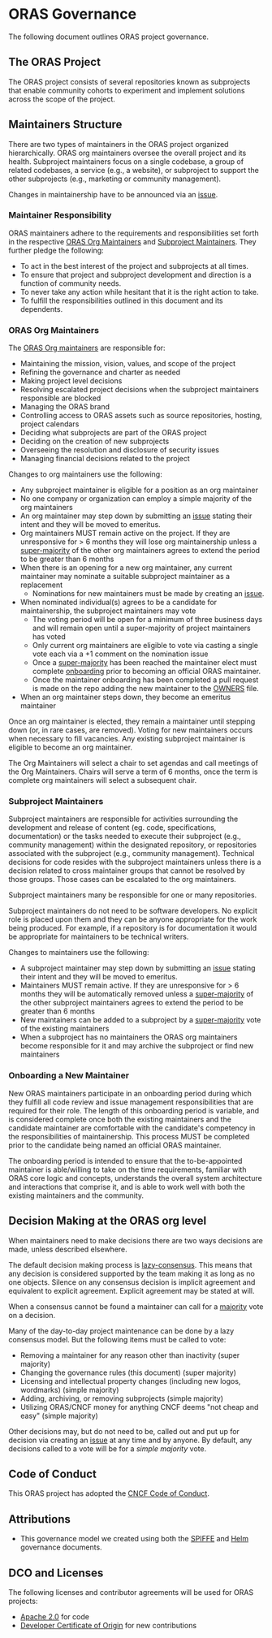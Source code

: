 # ORAS Governance

The following document outlines ORAS project governance.

## The ORAS Project

The ORAS project consists of several repositories known as subprojects that enable community cohorts to experiment and implement solutions across the scope of the project.

## Maintainers Structure

There are two types of maintainers in the ORAS project organized hierarchically. ORAS org maintainers oversee the overall project and its health. Subproject maintainers focus on a single codebase, a group of related codebases, a service (e.g., a website), or subproject to support the other subprojects (e.g., marketing or community management). 

Changes in maintainership have to be announced via an [issue][oras-issues-new].

### Maintainer Responsibility

ORAS maintainers adhere to the requirements and responsibilities set forth in the respective [ORAS Org Maintainers](#oras-org-maintainers) and [Subproject Maintainers](#subproject-maintainers). They further pledge the following:

- To act in the best interest of the project and subprojects at all times.
- To ensure that project and subproject development and direction is a function of community needs.
- To never take any action while hesitant that it is the right action to take.
- To fulfill the responsibilities outlined in this document and its dependents.

### ORAS Org Maintainers

The [ORAS Org maintainers](OWNERS) are responsible for:

- Maintaining the mission, vision, values, and scope of the project
- Refining the governance and charter as needed
- Making project level decisions
- Resolving escalated project decisions when the subproject maintainers responsible are blocked
- Managing the ORAS brand
- Controlling access to ORAS assets such as source repositories, hosting, project calendars
- Deciding what subprojects are part of the ORAS project
- Deciding on the creation of new subprojects
- Overseeing the resolution and disclosure of security issues
- Managing financial decisions related to the project

Changes to org maintainers use the following:

- Any subproject maintainer is eligible for a position as an org maintainer
- No one company or organization can employ a simple majority of the org maintainers
- An org maintainer may step down by submitting an [issue][oras-issues-new] stating their intent and they will be moved to emeritus.
- Org maintainers MUST remain active on the project. If they are unresponsive for > 6 months they will lose org maintainership unless a [super-majority][super-majority] of the other org maintainers agrees to extend the period to be greater than 6 months
- When there is an opening for a new org maintainer, any current maintainer may nominate a suitable subproject maintainer as a replacement
  - Nominations for new maintainers must be made by creating an [issue][oras-issues-new].
- When nominated individual(s) agrees to be a candidate for maintainership, the subproject maintainers may vote
  - The voting period will be open for a minimum of three business days and will remain open until a super-majority of project maintainers has voted
  - Only current org maintainers are eligible to vote via casting a single vote each via a +1 comment on the nomination issue
  - Once a [super-majority][super-majority] has been reached the maintainer elect must complete [onboarding](#onboarding-a-new-maintainer) prior to becoming an official ORAS maintainer.
  - Once the maintainer onboarding has been completed a pull request is made on the repo adding the new maintainer to the [OWNERS](OWNERS) file.
- When an org maintainer steps down, they become an emeritus maintainer

Once an org maintainer is elected, they remain a maintainer until stepping down (or, in rare cases, are removed). Voting for new maintainers occurs when necessary to fill vacancies. Any existing subproject maintainer is eligible to become an org maintainer.

The Org Maintainers will select a chair to set agendas and call meetings of the Org Maintainers. Chairs will serve a term of 6 months, once the term is complete org maintainers will select a subsequent chair.

### Subproject Maintainers

Subproject maintainers are responsible for activities surrounding the development and release of content (eg. code, specifications, documentation) or the tasks needed to execute their subproject (e.g., community management) within the designated repository, or repositories associated with the subproject (e.g., community management). Technical decisions for code resides with the subproject maintainers unless there is a decision related to cross maintainer groups that cannot be resolved by those groups. Those cases can be escalated to the org maintainers.

Subproject maintainers many be responsible for one or many repositories.

Subproject maintainers do not need to be software developers. No explicit role is placed upon them and they can be anyone appropriate for the work being produced. For example, if a repository is for documentation it would be appropriate for maintainers to be technical writers.

Changes to maintainers use the following:

- A subproject maintainer may step down by submitting an [issue][oras-issues-new] stating their intent and they will be moved to emeritus.
- Maintainers MUST remain active. If they are unresponsive for > 6 months they will be automatically removed unless a [super-majority][super-majority] of the other subproject maintainers agrees to extend the period to be greater than 6 months
- New maintainers can be added to a subproject by a [super-majority][super-majority] vote of the existing maintainers
- When a subproject has no maintainers the ORAS org maintainers become responsible for it and may archive the subproject or find new maintainers

### Onboarding a New Maintainer

New ORAS maintainers participate in an onboarding period during which they fulfill all code review and issue management responsibilities that are required for their role. The length of this onboarding period is variable, and is considered complete once both the existing maintainers and the candidate maintainer are comfortable with the candidate's competency in the responsibilities of maintainership. This process MUST be completed prior to the candidate being named an official ORAS maintainer.

The onboarding period is intended to ensure that the to-be-appointed maintainer is able/willing to take on the time requirements, familiar with ORAS core logic and concepts, understands the overall system architecture and interactions that comprise it, and is able to work well with both the existing maintainers and the community.

## Decision Making at the ORAS org level

When maintainers need to make decisions there are two ways decisions are made, unless described elsewhere.

The default decision making process is [lazy-consensus][lazy-consensus]. This means that any decision is considered supported by the team making it as long as no one objects. Silence on any consensus decision is implicit agreement and equivalent to explicit agreement. Explicit agreement may be stated at will.

When a consensus cannot be found a maintainer can call for a [majority][majority] vote on a decision.

Many of the day-to-day project maintenance can be done by a lazy consensus model. But the following items must be called to vote:

- Removing a maintainer for any reason other than inactivity (super majority)
- Changing the governance rules (this document) (super majority)
- Licensing and intellectual property changes (including new logos, wordmarks) (simple majority)
- Adding, archiving, or removing subprojects (simple majority)
- Utilizing ORAS/CNCF money for anything CNCF deems "not cheap and easy" (simple majority)

Other decisions may, but do not need to be, called out and put up for decision via creating an [issue][oras-issues-new] at any time and by anyone. By default, any decisions called to a vote will be for a _simple majority_ vote.

## Code of Conduct

This ORAS project has adopted the [CNCF Code of Conduct](https://github.com/cncf/foundation/blob/master/code-of-conduct.md).

## Attributions

* This governance model we created using both the [SPIFFE](https://github.com/spiffe/spire/blob/main/MAINTAINERS.md) and [Helm](https://github.com/helm/community/blob/main/governance/governance.md) governance documents.

## DCO and Licenses

The following licenses and contributor agreements will be used for ORAS projects:

- [Apache 2.0](https://opensource.org/licenses/Apache-2.0) for code
- [Developer Certificate of Origin](https://developercertificate.org/) for new contributions

[lazy-consensus]:     http://communitymgt.wikia.com/wiki/Lazy_consensus
[majority]:           https://en.wikipedia.org/wiki/Majority
[oras-issues-new]:    https://github.com/oras-project/oras/issues/new
[super-majority]:     https://en.wikipedia.org/wiki/Supermajority#Two-thirds_vote
